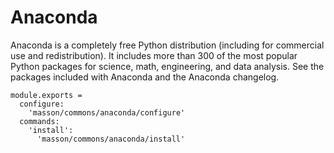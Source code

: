 
# Anaconda

Anaconda is a completely free Python distribution (including for commercial use
and redistribution). It includes more than 300 of the most popular Python packages
for science, math, engineering, and data analysis. See the packages included with
Anaconda and the Anaconda changelog.

    module.exports =
      configure:
        'masson/commons/anaconda/configure'
      commands:
        'install':
          'masson/commons/anaconda/install'
